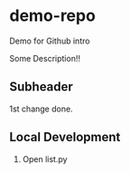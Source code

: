 # demo-repo
Demo for Github intro

Some Description!!

## Subheader

1st change done.

## Local Development

1. Open list.py 
